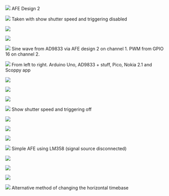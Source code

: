 ![](https://github.com/fhdm-dev/scoppy/raw/main/images/gallery2/IMG_3736.jpg)
AFE Design 2

![](https://github.com/fhdm-dev/scoppy/raw/main/images/gallery2/IMG_3738.jpg)
Taken with show shutter speed and triggering disabled

![](https://github.com/fhdm-dev/scoppy/raw/main/images/gallery2/IMG_3739.jpg)

![](https://github.com/fhdm-dev/scoppy/raw/main/images/gallery2/IMG_3741.jpg)

![](https://github.com/fhdm-dev/scoppy/raw/main/images/gallery2/IMG_3742.jpg)
Sine wave from AD9833 via AFE design 2 on channel 1. PWM from GPIO 16 on channel 2.

![](https://github.com/fhdm-dev/scoppy/raw/main/images/gallery2/IMG_3743.jpg)
From left to right. Arduino Uno, AD9833 + stuff, Pico, Nokia 2.1 and Scoppy app 

![](https://github.com/fhdm-dev/scoppy/raw/main/images/gallery2/IMG_3744.jpg)


![](https://github.com/fhdm-dev/scoppy/raw/main/images/gallery2/IMG_3745.jpg)

![](https://github.com/fhdm-dev/scoppy/raw/main/images/gallery2/IMG_3746.jpg)

![](https://github.com/fhdm-dev/scoppy/raw/main/images/gallery2/IMG_3747.jpg)
Show shutter speed and triggering off

![](https://github.com/fhdm-dev/scoppy/raw/main/images/gallery2/IMG_3750.jpg)

![](https://github.com/fhdm-dev/scoppy/raw/main/images/gallery2/IMG_3751.jpg)

![](https://github.com/fhdm-dev/scoppy/raw/main/images/gallery2/IMG_3752.jpg)

![](https://github.com/fhdm-dev/scoppy/raw/main/images/gallery2/IMG_3753.jpg)
Simple AFE using LM358 (signal source disconnected)

![](https://github.com/fhdm-dev/scoppy/raw/main/images/gallery2/IMG_3754.jpg)

![](https://github.com/fhdm-dev/scoppy/raw/main/images/gallery2/IMG_3755.jpg)

![](https://github.com/fhdm-dev/scoppy/raw/main/images/gallery2/IMG_3756.jpg)

![](https://github.com/fhdm-dev/scoppy/raw/main/images/gallery2/IMG_3757.jpg)
Alternative method of changing the horizontal timebase
